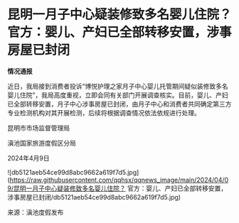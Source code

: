# 昆明一月子中心疑装修致多名婴儿住院？ 官方：婴儿、产妇已全部转移安置，涉事房屋已封闭

**情况通报**

近日，我局接到消费者投诉“博悦护理之家月子中心婴儿托管期间疑似装修致多名婴儿住院”，我局高度重视，立即会同有关部门开展调查核实。目前，婴儿、产妇已全部转移安置，月子中心涉事房屋已封闭，由月子中心和消费者共同确定第三方专业检测机构对其开展检测，后续将根据调查情况依法依规进行处理。

昆明市市场监督管理局

滇池国家旅游度假区分局

2024年4月9日

![db5121aeb54ce99d8abc9662a619f7d5.jpg](https://raw.githubusercontent.com/qqhsx/qqnews_image/main/2024/04/09/昆明一月子中心疑装修致多名婴儿住院？ 官方：婴儿、产妇已全部转移安置，涉事房屋已封闭/db5121aeb54ce99d8abc9662a619f7d5.jpg)

来源：滇池度假发布

